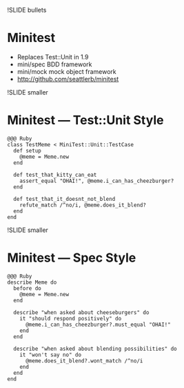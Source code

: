 !SLIDE bullets

Minitest
========

* Replaces Test::Unit in 1.9
* mini/spec BDD framework
* mini/mock mock object framework
* <http://github.com/seattlerb/minitest>

!SLIDE smaller

Minitest — Test::Unit Style
==========================

    @@@ Ruby
    class TestMeme < MiniTest::Unit::TestCase
      def setup
        @meme = Meme.new
      end

      def test_that_kitty_can_eat
        assert_equal "OHAI!", @meme.i_can_has_cheezburger?
      end

      def test_that_it_doesnt_not_blend
        refute_match /^no/i, @meme.does_it_blend?
      end
    end

!SLIDE smaller

Minitest — Spec Style
====================

    @@@ Ruby
    describe Meme do
      before do
        @meme = Meme.new
      end

      describe "when asked about cheeseburgers" do
        it "should respond positively" do
          @meme.i_can_has_cheezburger?.must_equal "OHAI!"
        end
      end

      describe "when asked about blending possibilities" do
        it "won't say no" do
          @meme.does_it_blend?.wont_match /^no/i
        end
      end
    end


